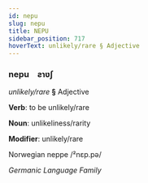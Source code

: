 ```yaml
---
id: nepu
slug: nepu
title: NEPU
sidebar_position: 717
hoverText: unlikely/rare § Adjective
---
```


### nepu&emsp;<span kind="abugida">ƨɿʋʃ</span>

*unlikely/rare* **§** Adjective

**Verb**: to be unlikely/rare

**Noun**: unlikeliness/rarity

**Modifier**: unlikely/rare

Norwegian neppe /²nɛp.pə/

*Germanic Language Family*